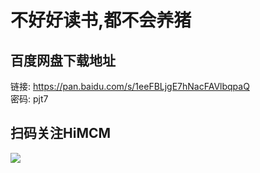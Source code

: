 # 不好好读书,都不会养猪

## 百度网盘下载地址

链接: https://pan.baidu.com/s/1eeFBLjgE7hNacFAVlbqpaQ  
密码: pjt7

## 扫码关注HiMCM
![](https://avatars2.githubusercontent.com/u/16745793?s=200&v=4)
